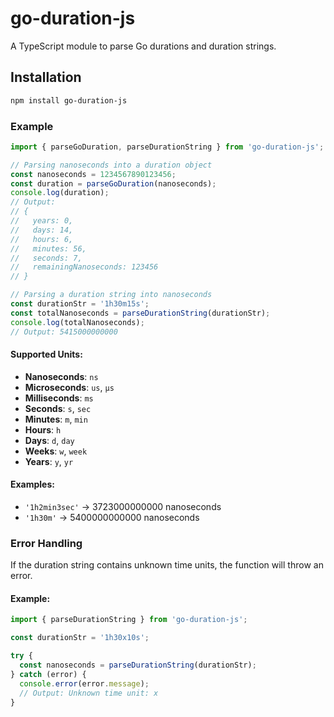 # go-duration-js

A TypeScript module to parse Go durations and duration strings.

## Installation

```bash
npm install go-duration-js
```

### Example

``` ts
import { parseGoDuration, parseDurationString } from 'go-duration-js';

// Parsing nanoseconds into a duration object
const nanoseconds = 1234567890123456;
const duration = parseGoDuration(nanoseconds);
console.log(duration);
// Output:
// {
//   years: 0,
//   days: 14,
//   hours: 6,
//   minutes: 56,
//   seconds: 7,
//   remainingNanoseconds: 123456
// }

// Parsing a duration string into nanoseconds
const durationStr = '1h30m15s';
const totalNanoseconds = parseDurationString(durationStr);
console.log(totalNanoseconds);
// Output: 5415000000000
```

#### Supported Units:

- **Nanoseconds**: `ns`
- **Microseconds**: `us`, `µs`
- **Milliseconds**: `ms`
- **Seconds**: `s`, `sec`
- **Minutes**: `m`, `min`
- **Hours**: `h`
- **Days**: `d`, `day`
- **Weeks**: `w`, `week`
- **Years**: `y`, `yr`

#### Examples:

- `'1h2min3sec'` → 3723000000000 nanoseconds
- `'1h30m'` → 5400000000000 nanoseconds

### Error Handling

If the duration string contains unknown time units, the function will throw an error.

#### Example:

```typescript
import { parseDurationString } from 'go-duration-js';

const durationStr = '1h30x10s';

try {
  const nanoseconds = parseDurationString(durationStr);
} catch (error) {
  console.error(error.message);
  // Output: Unknown time unit: x
}
